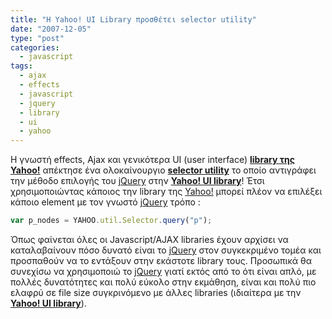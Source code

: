 ```yaml
---
title: "H Yahoo! UI Library προσθέτει selector utility"
date: "2007-12-05"
type: "post"
categories:
  - javascript
tags:
  - ajax
  - effects
  - javascript
  - jquery
  - library
  - ui
  - yahoo
---
```


Η γνωστή effects, Ajax και γενικότερα UI (user interface) [**library της Yahoo!**](http://developer.yahoo.com/yui/ "Yahoo! UI") απέκτησε ένα ολοκαίνουργιο [**selector utility**](http://developer.yahoo.com/yui/selector/ "Yahoo! UI selector Utility") το οποίο αντιγράφει την μέθοδο επιλογής του [jQuery](http://jquery.com/ "jQuery library") στην [**Yahoo! UΙ library**](http://developer.yahoo.com/yui/ "Yahoo! UI")! Έτσι χρησιμοποιώντας κάποιος την library της [Yahoo!](http://www.yahoo.com/ "Yahoo!") μπορεί πλέον να επιλέξει κάποιο element με τον γνωστό [jQuery](http://jquery.com/ "Jquery") τρόπο :

```js
var p_nodes = YAHOO.util.Selector.query("p");
```

Όπως φαίνεται όλες οι Javascript/AJAX libraries έχουν αρχίσει να καταλαβαίνουν πόσο δυνατό είναι το [jQuery](http://jquery.com/ "jQuery library") στον συγκεκριμένο τομέα και προσπαθούν να το εντάξουν στην εκάστοτε library τους. Προσωπικά θα συνεχίσω να χρησιμοποιώ το [jQuery](http://jquery.com/ "jQuery library") γιατί εκτός από το ότι είναι απλό, με πολλές δυνατότητες και πολύ εύκολο στην εκμάθηση, είναι και πολύ πιο ελαφρύ σε file size συγκρινόμενο με άλλες libraries (ιδιαίτερα με την [**Yahoo! UΙ library**](http://developer.yahoo.com/yui/ "Yahoo! UI")).
